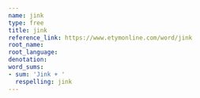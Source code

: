 ```yaml
---
name: jink
type: free
title: jink
reference_link: https://www.etymonline.com/word/jink
root_name: 
root_language: 
denotation: 
word_sums:
- sum: 'Jink + '
  respelling: jink
---
```


